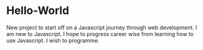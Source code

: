 # Hello-World
New project to start off on a Javascript journey through web development.
I am new to Javascript. I hope to progress career wise from learning how to use Javascript. I wish to programme.
